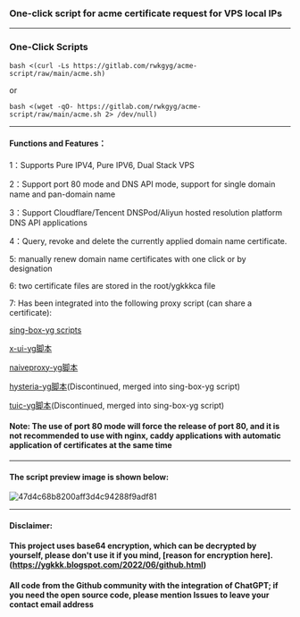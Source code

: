 ### One-click script for acme certificate request for VPS local IPs
-------------------------------------
### One-Click Scripts
```
bash <(curl -Ls https://gitlab.com/rwkgyg/acme-script/raw/main/acme.sh)
```
or
```
bash <(wget -qO- https://gitlab.com/rwkgyg/acme-script/raw/main/acme.sh 2> /dev/null)
```
---------------------------------------
#### Functions and Features：

1：Supports Pure IPV4, Pure IPV6, Dual Stack VPS

2：Support port 80 mode and DNS API mode, support for single domain name and pan-domain name

3：Support Cloudflare/Tencent DNSPod/Aliyun hosted resolution platform DNS API applications

4：Query, revoke and delete the currently applied domain name certificate. 

5: manually renew domain name certificates with one click or by designation

6: two certificate files are stored in the root/ygkkkca file

7: Has been integrated into the following proxy script (can share a certificate):

[sing-box-yg scripts](https://github.com/yonggekkk/sing-box-yg)

[x-ui-yg脚本](https://github.com/yonggekkk/x-ui-yg)

[naiveproxy-yg脚本](https://github.com/yonggekkk/NaiveProxy-yg)

[hysteria-yg脚本](https://github.com/yonggekkk/Hysteria-yg)(Discontinued, merged into sing-box-yg script)

[tuic-yg脚本](https://github.com/yonggekkk/Tuic-yg)(Discontinued, merged into sing-box-yg script)

#### Note: The use of port 80 mode will force the release of port 80, and it is not recommended to use with nginx, caddy applications with automatic application of certificates at the same time

---------------------------------------------

#### The script preview image is shown below:

![47d4c68b8200aff3d4c94288f9adf81](https://github.com/yonggekkk/acme-yg/assets/121604513/deb30cc7-5469-40b5-b747-0b1f481ec825)

---------------------------------------
#### Disclaimer:

#### This project uses base64 encryption, which can be decrypted by yourself, please don't use it if you mind, [reason for encryption here].(https://ygkkk.blogspot.com/2022/06/github.html)

#### All code from the Github community with the integration of ChatGPT; if you need the open source code, please mention Issues to leave your contact email address
